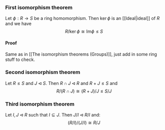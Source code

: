 ### First isomorphism theorem
Let $\phi :R\to S$ be a ring homomorphism. Then $\ker\phi$ is an [[Ideal|ideal]] of $R$ and we have $$R/\ker \phi\cong \mathrm{Im} \phi\leq S$$
#### Proof
Same as in [[The isomorphism theorems (Groups)]], just add in some ring stuff to check.
### Second isomorphism theorem
Let $R\leq S$ and $J\triangleleft S$. Then $R\cap J\triangleleft R$ and $R+J\leq S$ and
$$R/(R\cap J)\cong (R+J)/J\leq S/J$$
### Third isomorphism theorem
Let $I,J\triangleleft R$ such that $I\subseteq J$. Then $J/I\triangleleft R/I$ and:
$$(R/I)/(J/I)\cong R/J$$
